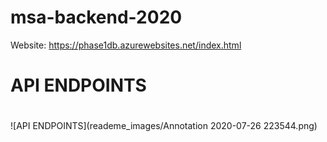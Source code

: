 # msa-backend-2020
Website: https://phase1db.azurewebsites.net/index.html
# API ENDPOINTS <h1>
  ![API ENDPOINTS](reademe_images/Annotation 2020-07-26 223544.png)

